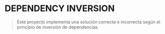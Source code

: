 # DEPENDENCY INVERSION

> Este proyecto implementa una solución correcta e incorrecta según el principio de inversión de dependencias.
